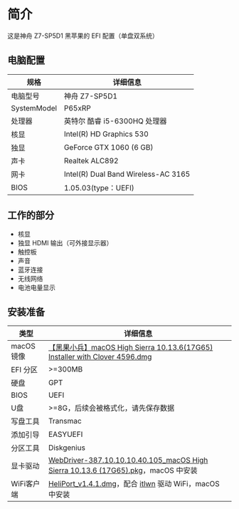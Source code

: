 # 简介

这是神舟 Z7-SP5D1 黑苹果的 EFI 配置（单盘双系统）

## 电脑配置

| 规格     | 详细信息                                     
| --- | ---
| 电脑型号 | 神舟 Z7-SP5D1
| SystemModel | P65xRP
| 处理器          | 英特尔 酷睿 i5-6300HQ 处理器  
| 核显 | Intel(R) HD Graphics 530
| 独显 | GeForce GTX 1060 (6 GB)
| 声卡     | Realtek ALC892
| 网卡     | Intel(R) Dual Band Wireless-AC 3165
| BIOS               | 1.05.03(type：UEFI)


## 工作的部分

- 核显
- 独显 HDMI 输出（可外接显示器）
- 触控板
- 声音
- 蓝牙连接
- 无线网络
- 电池电量显示

## 安装准备
| 类型     | 详细信息
| --- | ---
|macOS 镜像|[【黑果小兵】macOS High Sierra 10.13.6(17G65) Installer with Clover 4596.dmg](https://blog.daliansky.net/macOS-High-Sierra-10.13.6-17G65-Release-Version-with-Clover-4596-original-mirror.html "【黑果小兵】macOS High Sierra 10.13.6(17G65) Installer with Clover 4596.dmg")
|EFI 分区|>=300MB
|硬盘| GPT
|BIOS|  UEFI
|U盘|>=8G，后续会被格式化，请先保存数据
|写盘工具|Transmac
|添加引导|EASYUEFI
|分区工具|Diskgenius
|显卡驱动|[WebDriver-387.10.10.10.40.105_macOS High Sierra 10.13.6 (17G65).pkg](https://drivers.softpedia.com/get/GRAPHICS-BOARD/NVIDIA/NVIDIA-Quadro-GeForce-Graphics-Driver-387-10-10-10-40-105-macOS-High-Sierra.shtml "WebDriver-387.10.10.10.40.105_macOS High Sierra 10.13.6 (17G65).pkg")，macOS 中安装
|WiFi客户端|[HeliPort_v1.4.1.dmg](https://github.com/OpenIntelWireless/HeliPort "HeliPort_v1.4.1.dmg")，配合 [itlwn](https://github.com/OpenIntelWireless/itlwm "itlwn") 驱动 WiFi，macOS 中安装
